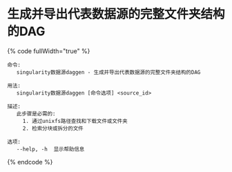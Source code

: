 # 生成并导出代表数据源的完整文件夹结构的DAG

{% code fullWidth="true" %}
```
命令:
   singularity数据源daggen - 生成并导出代表数据源的完整文件夹结构的DAG

用法:
   singularity数据源daggen [命令选项] <source_id>

描述:
   此步骤是必需的:
     1. 通过unixfs路径查找和下载文件或文件夹
     2. 检索分块或拆分的文件

选项:
   --help, -h  显示帮助信息
```
{% endcode %}